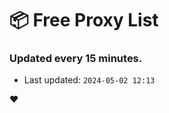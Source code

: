 # :package: Free Proxy List
### Updated every 15 minutes.

- Last updated: `2024-05-02 12:13`

:heart:

